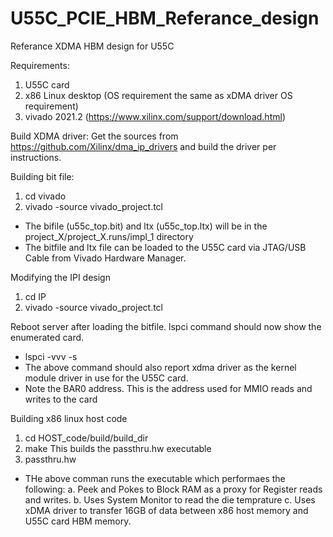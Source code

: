 # U55C_PCIE_HBM_Referance_design
Referance XDMA HBM design for U55C

Requirements:
1. U55C card
2. x86 Linux desktop (OS requirement the same as xDMA driver OS requirement)
3. vivado 2021.2 (https://www.xilinx.com/support/download.html)



Build XDMA driver:
 Get the sources from https://github.com/Xilinx/dma_ip_drivers  and build the driver per instructions.


Building  bit file:

1. cd vivado 
2. vivado -source vivado_project.tcl

* The bifile (u55c_top.bit) and ltx (u55c_top.ltx) will be in the project_X/project_X.runs/impl_1 directory
* The bitfile and ltx file can be loaded to the U55C card via JTAG/USB Cable from Vivado Hardware Manager.

Modifying the  IPI design
1. cd IP
2. vivado -source vivado_project.tcl


Reboot server after  loading the bitfile. lspci command should now show the  enumerated card.
* lspci -vvv -s <BDF>
* The above command should also report xdma driver as the kernel module driver in use for the U55C card.
* Note the  BAR0 address. This is the address used  for MMIO reads and writes to the card


Building x86 linux host code

1. cd  HOST_code/build/build_dir
2. make
This builds the passthru.hw  executable
3. passthru.hw <BAR0 Address>

* THe above comman runs the executable which performaes the following:
a. Peek and Pokes to Block RAM as a proxy for Register reads and writes.
b. Uses System Monitor to read the die temprature
c. Uses xDMA driver to transfer 16GB of data between x86 host memory and U55C card HBM memory.

